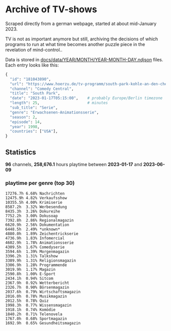 # Archive of TV-shows

Scraped directly from a german webpage, started at about mid-January 2023.

TV is not as important anymore but still, archiving the decisions of which programs to run at what time
becomes another puzzle piece in the revelation of mind-control.. 

Data is stored in [docs/data/YEAR/MONTH/YEAR-MONTH-DAY.ndjson](docs/data/) files. 
Each entry looks like this:

```python
{
  "id": "181043890", 
  "url": "https://www.hoerzu.de/tv-programm/south-park-kohle-an-den-chefkoch/bid_181043890/", 
  "channel": "Comedy Central", 
  "title": "South Park", 
  "date": "2023-01-17T05:15:00",    # probably Europe/Berlin timezone 
  "length": 25,                     # minutes 
  "sub_title": "Serie", 
  "genre": "Erwachsenen-Animationsserie", 
  "season": 2, 
  "episode": 14, 
  "year": 1998, 
  "countries": ["USA"],
}
```

## Statistics

**96** channels, **258,676.1** hours playtime between **2023-01-17** and **2023-06-09**


### playtime per genre (top 30)

    17276.7h 6.68% Nachrichten
    12475.9h 4.82% Verkaufsshow
    10355.5h 4.00% Krimiserie
    8587.2h  3.32% Werbesendung
    8435.3h  3.26% Dokureihe
    7752.2h  3.00% Dokusoap
    7392.8h  2.86% Regionalmagazin
    6620.9h  2.56% Dokumentation
    6448.5h  2.49% *unknown*
    4880.0h  1.89% Zeichentrickserie
    4736.9h  1.83% Infomercial
    4602.9h  1.78% Animationsserie
    4309.5h  1.67% Comedyserie
    3594.6h  1.39% Morgenmagazin
    3396.2h  1.31% Talkshow
    3389.9h  1.31% Religionsmagazin
    3306.9h  1.28% Programmende
    3019.9h  1.17% Magazin
    2590.8h  1.00% E-Sport
    2434.1h  0.94% Sitcom
    2367.9h  0.92% Wetterbericht
    2326.7h  0.90% Börsenmagazin
    2037.6h  0.79% Wirtschaftsmagazin
    2016.0h  0.78% Musikmagazin
    2012.5h  0.78% Quiz
    1998.3h  0.77% Wissensmagazin
    1918.1h  0.74% Komödie
    1840.2h  0.71% Telenovela
    1767.0h  0.68% Sportmagazin
    1692.9h  0.65% Gesundheitsmagazin
